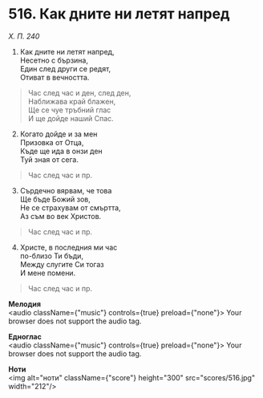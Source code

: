 # 516. Как дните ни летят напред

_Х. П. 240_

1. Как дните ни летят напред,  
Несетно с бързина,  
Един след други се редят,  
Отиват в вечността.  

> Час след час и ден, след ден,  
> Наближава край блажен,  
> Ще се чуе тръбний глас  
> И ще дойде наший Спас.  

2. Когато дойде и за мен  
Призовка от Отца,  
Къде ще ида в онзи ден  
Туй зная от сега.  

> Час след час и пр.  

3. Сърдечно вярвам, че това  
Ще бъде Божий зов,  
Не се страхувам от смъртта,  
Аз съм во век Христов.  

> Час след час и пр.  

4. Христе, в последния ми час  
по-близо Ти бъди,  
Между слугите Си тогаз  
И мене помени.  

> Час след час и пр.

**Мелодия**  
<audio className={"music"} controls={true} preload={"none"}>
    <source src="mp3/516.mp3" type="audio/mpeg"/>
    Your browser does not support the audio tag.
</audio>

**Едноглас**  
<audio className={"music"} controls={true} preload={"none"}>
    <source src="transp/516.mp3" type="audio/mpeg"/>
    Your browser does not support the audio tag.
</audio>

**Ноти**  
<img alt="ноти" className={"score"} height="300" src="scores/516.jpg" width="212"/>
